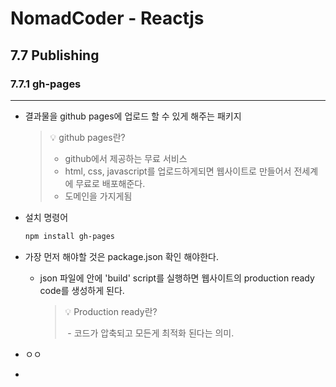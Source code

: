 # NomadCoder  - Reactjs 



##  7.7 Publishing



### 7.7.1 gh-pages

------

- 결과물을 github pages에 업로드 할 수 있게 해주는 패키지

  > 💡 github pages란?
  >
  > - github에서 제공하는 무료 서비스
  > - html, css, javascript를 업로드하게되면 웹사이트로 만들어서 전세계에 무료로 배포해준다.
  > - 도메인을 가지게됨

  

- 설치 명령어

  ```bash
  npm install gh-pages
  ```

  

- 가장 먼저 해야할 것은 package.json 확인 해야한다.

  - json 파일에 안에 'build' script를 실행하면 웹사이트의 production ready code를 생성하게 된다.

    > 💡 Production ready란?
    >
    > ​	- 코드가 압축되고 모든게 최적화 된다는 의미.

- ㅇㅇ

- 